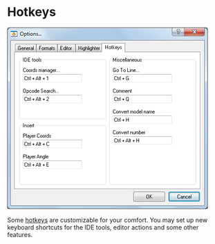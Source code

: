 # Hotkeys

![](../.gitbook/assets/hotkeys.png)

Some [hotkeys](../hotkeys.md) are customizable for your comfort. You may set up new keyboard shortcuts for the IDE tools, editor actions and some other features.

